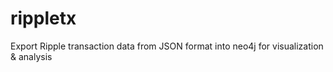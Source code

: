 rippletx
========

Export Ripple transaction data from JSON format into neo4j for visualization &amp; analysis
